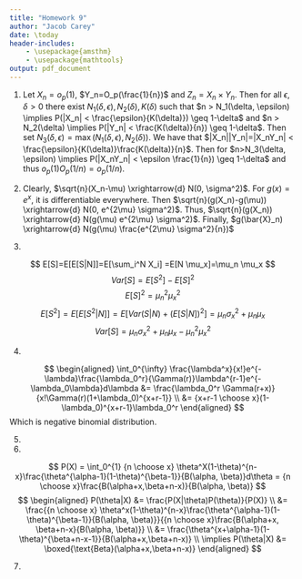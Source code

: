 ```yaml
---
title: "Homework 9"
author: "Jacob Carey"
date: \today
header-includes:
    - \usepackage{amsthm}
    - \usepackage{mathtools}
output: pdf_document
---
```


1. Let $X_n=o_p(1)$, $Y_n=O_p(\frac{1}{n})$ and $Z_n=X_n \times Y_n$. Then for all $\epsilon, \delta > 0$ there exist $N_1(\delta, \epsilon), N_2(\delta), K(\delta)$ such that $n > N_1(\delta, \epsilon) \implies P(|X_n| < \frac{\epsilon}{K(\delta)}) \geq 1-\delta$ and $n > N_2(\delta) \implies P(|Y_n| < \frac{K(\delta)}{n}) \geq 1-\delta$. Then set $N_3(\delta, \epsilon)=\max(N_1(\delta, \epsilon), N_2(\delta))$. We have that $|X_n||Y_n|=|X_nY_n| < \frac{\epsilon}{K(\delta)}\frac{K(\delta)}{n}$. Then for $n>N_3(\delta, \epsilon) \implies P(|X_nY_n| < \epsilon \frac{1}{n}) \geq 1-\delta$ and thus $o_p(1)O_p(1/n)=o_p(1/n)$.

2. Clearly, $\sqrt{n}(X_n-\mu) \xrightarrow{d} N(0, \sigma^2)$. For $g(x)=e^x$, it is differentiable everywhere. Then $\sqrt{n}(g(X_n)-g(\mu)) \xrightarrow{d} N(0, e^{2\mu} \sigma^2)$. Thus, $\sqrt{n}(g(X_n)) \xrightarrow{d} N(g(\mu) e^{2\mu} \sigma^2)$. Finally, $g(\bar{X}_n) \xrightarrow{d} N(g(\mu) \frac{e^{2\mu} \sigma^2}{n})$

3. 
$$
E[S]=E[E[S|N]]=E[\sum_i^N X_i] =E[N \mu_x]=\mu_n \mu_x
$$
$$
Var[S]=E[S^2]-E[S]^2
$$
$$
E[S]^2=\mu_n^2\mu_x^2
$$
$$
E[S^2]=E[E[S^2|N]]=E[Var(S|N)+(E[S|N])^2]=\mu_n\sigma_x^2+\mu_n\mu_x
$$
$$
Var[S]=\mu_n\sigma_x^2+\mu_n\mu_x-\mu_n^2\mu_x^2
$$

4. 
$$
\begin{aligned}
\int_0^{\infty} \frac{\lambda^x}{x!}e^{-\lambda}\frac{\lambda_0^r}{\Gamma(r)}\lambda^{r-1}e^{-\lambda_0\lambda}d\lambda
&= \frac{\lambda_0^r \Gamma(r+x)}{x!\Gamma(r)(1+\lambda_0)^{x+r-1}} \\
&= {x+r-1 \choose x}(1-\lambda_0)^{x+r-1}\lambda_0^r
\end{aligned}
$$
Which is negative binomial distribution.

5.

6.
$$
P(X) = \int_0^{1} {n \choose x} \theta^X(1-\theta)^{n-x}\frac{\theta^{\alpha-1}(1-\theta)^{\beta-1}}{B(\alpha, \beta)}d\theta = {n \choose x}\frac{B(\alpha+x,\beta+n-x)}{B(\alpha, \beta)}
$$
$$
\begin{aligned}
P(\theta|X) &= \frac{P(X|\theta)P(\theta)}{P(X)} \\
&= \frac{{n \choose x} \theta^x(1-\theta)^{n-x}\frac{\theta^{\alpha-1}(1-\theta)^{\beta-1}}{B(\alpha, \beta)}}{{n \choose x}\frac{B(\alpha+x, \beta+n-x}{B(\alpha, \beta)}} \\
&= \frac{\theta^{x+\alpha-1}(1-\theta)^{\beta+n-x-1}}{B(\alpha+x,\beta+n-x)} \\
\implies P(\theta|X) &= \boxed{\text{Beta}(\alpha+x,\beta+n-x)}
\end{aligned}
$$

7.
